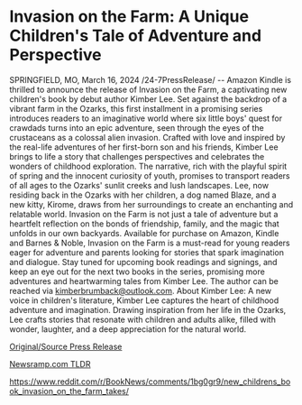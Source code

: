 # Invasion on the Farm: A Unique Children's Tale of Adventure and Perspective

SPRINGFIELD, MO, March 16, 2024 /24-7PressRelease/ -- Amazon Kindle is thrilled to announce the release of Invasion on the Farm, a captivating new children's book by debut author Kimber Lee. Set against the backdrop of a vibrant farm in the Ozarks, this first installment in a promising series introduces readers to an imaginative world where six little boys' quest for crawdads turns into an epic adventure, seen through the eyes of the crustaceans as a colossal alien invasion.  Crafted with love and inspired by the real-life adventures of her first-born son and his friends, Kimber Lee brings to life a story that challenges perspectives and celebrates the wonders of childhood exploration. The narrative, rich with the playful spirit of spring and the innocent curiosity of youth, promises to transport readers of all ages to the Ozarks' sunlit creeks and lush landscapes.  Lee, now residing back in the Ozarks with her children, a dog named Blaze, and a new kitty, Kirome, draws from her surroundings to create an enchanting and relatable world. Invasion on the Farm is not just a tale of adventure but a heartfelt reflection on the bonds of friendship, family, and the magic that unfolds in our own backyards.  Available for purchase on Amazon, Kindle and Barnes & Noble, Invasion on the Farm is a must-read for young readers eager for adventure and parents looking for stories that spark imagination and dialogue. Stay tuned for upcoming book readings and signings, and keep an eye out for the next two books in the series, promising more adventures and heartwarming tales from Kimber Lee.  The author can be reached via kimberbrumback@outlook.com.  About Kimber Lee: A new voice in children's literature, Kimber Lee captures the heart of childhood adventure and imagination. Drawing inspiration from her life in the Ozarks, Lee crafts stories that resonate with children and adults alike, filled with wonder, laughter, and a deep appreciation for the natural world. 

[Original/Source Press Release](https://www.24-7pressrelease.com/press-release/509315/invasion-on-the-farm-a-unique-childrens-tale-of-adventure-and-perspective)
                    

[Newsramp.com TLDR](None) 

https://www.reddit.com/r/BookNews/comments/1bg0gr9/new_childrens_book_invasion_on_the_farm_takes/